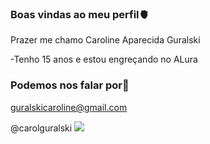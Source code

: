 ### Boas vindas ao meu perfil🫀

Prazer me chamo Caroline Aparecida Guralski

-Tenho 15 anos e estou engreçando no ALura

### Podemos nos falar por📧

guralskicaroline@gmail.com

@carolguralski
![](https://tenor.com/70sZ.gif)
